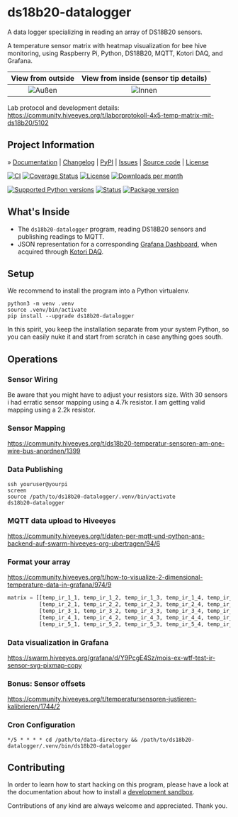# ds18b20-datalogger

A data logger specializing in reading an array of DS18B20 sensors.

A temperature sensor matrix with heatmap visualization for bee hive monitoring,
using Raspberry Pi, Python, DS18B20, MQTT, Kotori DAQ, and Grafana. 


| View from outside | View from inside (sensor tip details) |
|:----:|:----:|
| ![Außen](https://community.hiveeyes.org/uploads/default/optimized/2X/f/f59f0149306b811f793627ec956c3e43c3758e51_2_334x500.jpeg)  | ![Innen](https://community.hiveeyes.org/uploads/default/optimized/2X/1/10f98dd272bd95940b311e22ef756114bd4efa04_2_333x500.jpeg) |


Lab protocol and development details:
https://community.hiveeyes.org/t/laborprotokoll-4x5-temp-matrix-mit-ds18b20/5102


## Project Information

» [Documentation]
| [Changelog]
| [PyPI]
| [Issues]
| [Source code]
| [License]

[![CI][badge-tests]][project-tests]
[![Coverage Status][badge-coverage]][project-codecov]
[![License][badge-license]][project-license]
[![Downloads per month][badge-downloads-per-month]][project-downloads]

[![Supported Python versions][badge-python-versions]][project-pypi]
[![Status][badge-status]][project-pypi]
[![Package version][badge-package-version]][project-pypi]


## What's Inside

- The `ds18b20-datalogger` program, reading DS18B20 sensors and
  publishing readings to MQTT.
- JSON representation for a corresponding [Grafana Dashboard],
  when acquired through [Kotori DAQ].


## Setup
We recommend to install the program into a Python virtualenv.
```shell
python3 -m venv .venv
source .venv/bin/activate
pip install --upgrade ds18b20-datalogger
```

In this spirit, you keep the installation separate from your system Python, so
you can easily nuke it and start from scratch in case anything goes south.


## Operations

### Sensor Wiring
Be aware that you might have to adjust your resistors size.
With 30 sensors i had erratic sensor mapping using a 4.7k resistor.
I am getting valid mapping using a 2.2k resistor.

### Sensor Mapping
https://community.hiveeyes.org/t/ds18b20-temperatur-sensoren-am-one-wire-bus-anordnen/1399

### Data Publishing
```shell
ssh youruser@yourpi
screen
source /path/to/ds18b20-datalogger/.venv/bin/activate
ds18b20-datalogger
```

### MQTT data upload to Hiveeyes
https://community.hiveeyes.org/t/daten-per-mqtt-und-python-ans-backend-auf-swarm-hiveeyes-org-ubertragen/94/6

### Format your array
https://community.hiveeyes.org/t/how-to-visualize-2-dimensional-temperature-data-in-grafana/974/9
```python
matrix = [[temp_ir_1_1, temp_ir_1_2, temp_ir_1_3, temp_ir_1_4, temp_ir_1_5, temp_ir_1_6],
          [temp_ir_2_1, temp_ir_2_2, temp_ir_2_3, temp_ir_2_4, temp_ir_2_5, temp_ir_2_6],
          [temp_ir_3_1, temp_ir_3_2, temp_ir_3_3, temp_ir_3_4, temp_ir_3_5, temp_ir_3_6],
          [temp_ir_4_1, temp_ir_4_2, temp_ir_4_3, temp_ir_4_4, temp_ir_4_5, temp_ir_4_6],
          [temp_ir_5_1, temp_ir_5_2, temp_ir_5_3, temp_ir_5_4, temp_ir_5_5, temp_ir_5_6]]
```

### Data visualization in Grafana
https://swarm.hiveeyes.org/grafana/d/Y9PcgE4Sz/mois-ex-wtf-test-ir-sensor-svg-pixmap-copy

### Bonus: Sensor offsets
https://community.hiveeyes.org/t/temperatursensoren-justieren-kalibrieren/1744/2

### Cron Configuration
```
*/5 * * * * cd /path/to/data-directory && /path/to/ds18b20-datalogger/.venv/bin/ds18b20-datalogger
```


## Contributing

In order to learn how to start hacking on this program, please have a look at the
documentation about how to install a [development sandbox](./docs/sandbox.md).

Contributions of any kind are always welcome and appreciated. Thank you.



[Grafana Dashboard]: https://swarm.hiveeyes.org/grafana/d/T49wHSaIk/mois-ex-wtf-test-ds18b20-5x6-temp-matrix-svg-pixmap?orgId=2&from=1712771622514&to=1712807415379
[Kotori DAQ]: https://kotori.readthedocs.io

[Changelog]: https://github.com/hiveeyes/ds18b20-datalogger/blob/main/CHANGES.md
[development documentation]: https://ds18b20-datalogger.readthedocs.io/en/latest/sandbox.html
[Documentation]: https://ds18b20-datalogger.readthedocs.io/
[Issues]: https://github.com/hiveeyes/ds18b20-datalogger/issues
[License]: https://github.com/hiveeyes/ds18b20-datalogger/blob/main/LICENSE
[PyPI]: https://pypi.org/project/ds18b20-datalogger/
[Source code]: https://github.com/hiveeyes/ds18b20-datalogger

[badge-coverage]: https://codecov.io/gh/hiveeyes/ds18b20-datalogger/branch/main/graph/badge.svg
[badge-downloads-per-month]: https://pepy.tech/badge/ds18b20-datalogger/month
[badge-license]: https://img.shields.io/github/license/hiveeyes/ds18b20-datalogger.svg
[badge-package-version]: https://img.shields.io/pypi/v/ds18b20-datalogger.svg
[badge-python-versions]: https://img.shields.io/pypi/pyversions/ds18b20-datalogger.svg
[badge-status]: https://img.shields.io/pypi/status/ds18b20-datalogger.svg
[badge-tests]: https://github.com/hiveeyes/ds18b20-datalogger/actions/workflows/tests.yml/badge.svg
[project-codecov]: https://codecov.io/gh/hiveeyes/ds18b20-datalogger
[project-downloads]: https://pepy.tech/project/ds18b20-datalogger/
[project-license]: https://github.com/hiveeyes/ds18b20-datalogger/blob/main/LICENSE
[project-pypi]: https://pypi.org/project/ds18b20-datalogger
[project-tests]: https://github.com/hiveeyes/ds18b20-datalogger/actions/workflows/tests.yml
